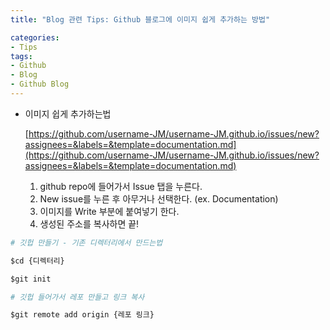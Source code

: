 ```yaml
---
title: "Blog 관련 Tips: Github 블로그에 이미지 쉽게 추가하는 방법"

categories:
- Tips
tags:
- Github
- Blog
- Github Blog
---
```



- 이미지 쉽게 추가하는법

    [https://github.com/username-JM/username-JM.github.io/issues/new?assignees=&labels=&template=documentation.md](https://github.com/username-JM/username-JM.github.io/issues/new?assignees=&labels=&template=documentation.md)

    1. github repo에 들어가서 Issue 탭을 누른다.
    2. New issue를 누른 후 아무거나 선택한다. (ex. Documentation)
    3. 이미지를 Write 부분에 붙여넣기 한다.
    4. 생성된 주소를 복사하면 끝!



```python
# 깃헙 만들기 - 기존 디렉터리에서 만드는법

$cd {디렉터리}

$git init

# 깃헙 들어가서 레포 만들고 링크 복사

$git remote add origin {레포 링크}
```